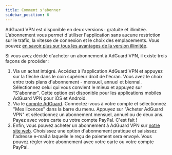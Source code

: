 ```yaml
---
title: Comment s'abonner
sidebar_position: 6
---
```


AdGuard VPN est disponible en deux versions : gratuite et illimitée. L'abonnement vous permet d'utiliser l'application sans aucune restriction sur le trafic, la vitesse de connexion et le choix des emplacements. Vous pouvez [en savoir plus sur tous les avantages de la version illimitée](free-vs-unlimited.md).

Si vous avez décidé d'acheter un abonnement à AdGuard VPN, il existe trois façons de procéder :

1. Via un achat intégré. Accédez à l'application AdGuard VPN et appuyez sur la flèche dans le coin supérieur droit de l'écran. Vous avez le choix entre trois plans d'abonnement - mensuel, annuel et biennal. Sélectionnez celui qui vous convient le mieux et appuyez sur "S'abonner". Cette option est disponible pour les applications mobiles AdGuard VPN pour iOS et Android.
2. Via le [compte AdGuard](https://my.adguard.com/main.html). Connectez-vous à votre compte et sélectionnez "Mes licences" dans la barre du menu. Appuyez sur "Acheter AdGuard VPN" et sélectionnez un abonnement mensuel, annuel ou de deux ans. Payez avec votre carte ou votre compte PayPal. C'est fait !
3. Enfin, vous pouvez acheter un abonnement à AdGuard VPN sur [notre site web](https://adguard-vpn.com/license.html). Choisissez une option d'abonnement pratique et saisissez l'adresse e-mail à laquelle le reçu de paiement sera envoyé. Vous pouvez régler votre abonnement avec votre carte ou votre compte PayPal.